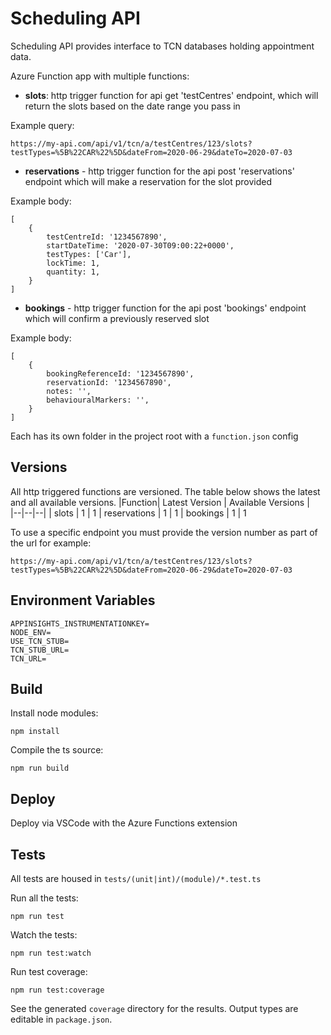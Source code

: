 # Scheduling API
Scheduling API provides interface to TCN databases holding appointment data.

Azure Function app with multiple functions:

-  **slots**: http trigger function for api get 'testCentres' endpoint, which will return the slots based on the date range you pass in

Example query:

```
https://my-api.com/api/v1/tcn/a/testCentres/123/slots?testTypes=%5B%22CAR%22%5D&dateFrom=2020-06-29&dateTo=2020-07-03
```

- **reservations** - http trigger function for the api post 'reservations' endpoint which will make a reservation for the slot provided

Example body:
```
[
    {
        testCentreId: '1234567890',
        startDateTime: '2020-07-30T09:00:22+0000',
        testTypes: ['Car'],
        lockTime: 1,
        quantity: 1,
    }
]
```

- **bookings** - http trigger function for the api post 'bookings' endpoint which will confirm a previously reserved slot

Example body:
```
[
    {
        bookingReferenceId: '1234567890',
        reservationId: '1234567890',
        notes: '',
        behaviouralMarkers: '',
    }
]
```

Each has its own folder in the project root with a `function.json` config

## Versions
All http triggered functions are versioned. The table below shows the latest and all available versions.
|Function| Latest Version  |  Available Versions |  
|--|--|--|
| slots | 1 | 1
| reservations | 1 | 1
| bookings | 1 | 1

To use a specific endpoint you must provide the version number as part of the url for example:
```
https://my-api.com/api/v1/tcn/a/testCentres/123/slots?testTypes=%5B%22CAR%22%5D&dateFrom=2020-06-29&dateTo=2020-07-03
```

## Environment Variables

```
APPINSIGHTS_INSTRUMENTATIONKEY=
NODE_ENV=
USE_TCN_STUB=
TCN_STUB_URL=
TCN_URL=
```
## Build

Install node modules:

```
npm install
```

Compile the ts source:

```
npm run build
```

## Deploy

Deploy via VSCode with the Azure Functions extension

## Tests

All tests are housed in `tests/(unit|int)/(module)/*.test.ts`

Run all the tests:

```
npm run test
```

Watch the tests:

```
npm run test:watch
```

Run test coverage:

```
npm run test:coverage
```

See the generated `coverage` directory for the results. Output types are editable in `package.json`.

